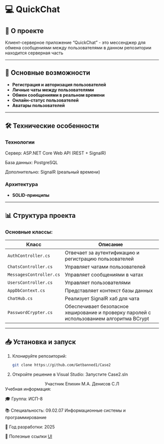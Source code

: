 # 💻 QuickChat 

## 📌 О проекте
Клиент-серверное приложение “QuickChat” - это мессенджер для обмена сообщениями между пользователями в данном репозитории находится серверная часть 

---

## 🚀 Основные возможности
- **Регистрация и авторизация пользователей**
- **Личные чаты между пользователями**
- **Обмен сообщениями в реальном времени** 
- **Онлайн-статус пользователей** 
- **Аватары пользователей** 

---

## 🛠 Технические особенности
### Технологии
Сервер: ASP.NET Core Web API (REST + SignalR)

База данных: PostgreSQL

Дополнительно: SignalR (реальный времени)
### Архитектура
- **SOLID-принципы**

---

## 📊 Структура проекта
### Основные классы:
| Класс | Описание |
|-------|----------|
| `AuthController.cs` | Отвечает за аутентификацию и регистрацию пользователей |
| `ChatsController.cs` | Управляет чатами пользователей |
| `MessagesController.cs` | Управляет сообщениями в чатах |
| `UsersController.cs` | Управляет пользователями |
| `AppDbContext.cs` | Представляет контекст базы данных |
| `ChatHub.cs` | Реализует SignalR хаб для чата |
| `PasswordCrypter.cs` | Обеспечивает безопасное хеширование и проверку паролей с использованием алгоритма BCrypt |

---

## 📥 Установка и запуск
1. Клонируйте репозиторий:
   ```bash
   git clone https://github.com/Getbanned1/Case2
2. Откройте решение в Visual Studio:
   Запустите Case2.sln

<div align="center">
Участник	
Епихин М.А.
Денисов С.Л
</div>
Учебная информация:

🎓 Группа: ИСП-8

📚 Специальность: 09.02.07 Информационные системы и программирование

📅 Год разработки: 2025

🔗 Полезные ссылки
[UI](https://github.com/MrChatush/Front)